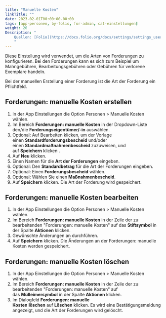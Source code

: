 ```yaml
---
title: "Manuelle Kosten"
linkTitle: ""
date: 2023-02-01T00:00:00-00:00
tags: [app-personen, by-folio, for-admin, cat-einstellungen]
weight: 20
Description: "
    Quellen: [Folio](https://docs.folio.org/docs/settings/settings_users/settings_users/#settings--users--manual-charges) & [GBV](https://info.gbv.de/display/FOLIOGBVEXTERN/Einstellungen+%28Personen%29%3A+Manuelle+Kosten)
    "
---
```


Diese Einstellung wird verwendet, um die Arten von Forderungen zu konfigurieren. Bei den Forderungen kann es sich zum Beispiel um Mahngebühren, Bearbeitungsgebühren oder Gebühren für verlorene Exemplare handeln.

Bei der manuellen Erstellung einer Forderung ist die Art der Forderung ein Pflichtfeld.

## Forderungen: manuelle Kosten erstellen

1.  In der App Einstellungen die Option Personen > Manuelle Kosten wählen.
2.  Im Bereich **Forderungen: manuelle Kosten** in der Dropdown-Liste den/die **Forderungseigentümer/-in** auswählen.
3.  Optional: Auf Bearbeiten klicken, um der Vorlage einen **Standardforderungsbescheid** und/oder einen **Standardmaßnahmenbescheid** zuzuweisen, und auf **Speichern** klicken .
4.  Auf **Neu** klicken.
5.  Einen Namen für die **Art der Forderungen** eingeben.
6.  Optional: Den **Standardbetrag** für die Art der Forderungen eingeben.
7.  Optional: Einen **Forderungsbescheid** wählen.
8.  Optional: Wählen Sie einen **Maßnahmenbescheid**.
9.  Auf **Speichern** klicken. Die Art der Forderung wird gespeichert.

## Forderungen: manuelle Kosten bearbeiten

1.  In der App Einstellungen die Option Personen > Manuelle Kosten wählen.
2.  Im Bereich **Forderungen: manuelle Kosten** in der Zeile der zu bearbeitenden "Forderungen: manuelle Kosten" auf das **Stiftsymbol** in der Spalte **Aktionen** klicken.
3.  Gewünschte Änderungen an durchführen.
4.  Auf **Speichern** klicken. Die Änderungen an der Forderungen: manuelle Kosten werden gespeichert.

## Forderungen: manuelle Kosten löschen

1.  In der App Einstellungen die Option Personen > Manuelle Kosten wählen.
2.  Im Bereich **Forderungen: manuelle Kosten** in der Zeile der zu bearbeitenden "Forderungen: manuelle Kosten" auf das **Mülleimersymbol** in der Spalte **Aktionen** klicken.
3.  Im Dialogfeld **Forderungen: manuelle Kosten** **löschen** auf **Löschen** klicken. Es wird eine Bestätigungsmeldung angezeigt, und die Art der Forderungen wird gelöscht.
